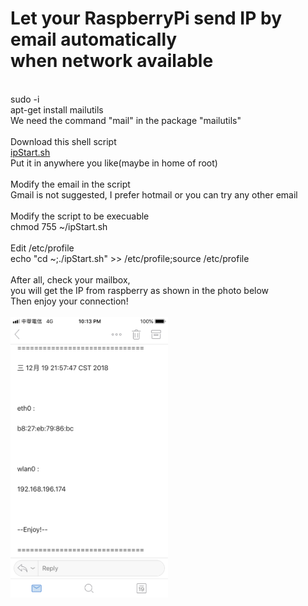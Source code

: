 <div>
  <h1>Let your RaspberryPi send IP by email automatically </br>when network available</h1>
</div>
</br>
<div>
  sudo -i
  </br>
  apt-get install mailutils
  </br>
  We need the command "mail" in the package "mailutils"
  </br></br>
  Download this shell script
  </br>
  <a href="https://github.com/uuboyscy/LinuxShellScript/blob/master/Radpbian/ipStart.sh">ipStart.sh</a>
  </br>
  Put it in anywhere you like(maybe in home of root)
  </br></br>
  Modify the email in the script
  </br>
  Gmail is not suggested, I prefer hotmail or you can try any other email
  </br></br>
  Modify the script to be execuable
  </br>
  chmod 755 ~/ipStart.sh
  </br></br>
  Edit /etc/profile
  </br>
  echo "cd ~;./ipStart.sh" >> /etc/profile;source /etc/profile
  </br>  
</div>
</br>
After all, check your mailbox, 
</br>
you will get the IP from raspberry as shown in the photo below
</br>
Then enjoy your connection!
</br>
</br>
<img src="/IMG_0377.png" width="50%" height="50%">
